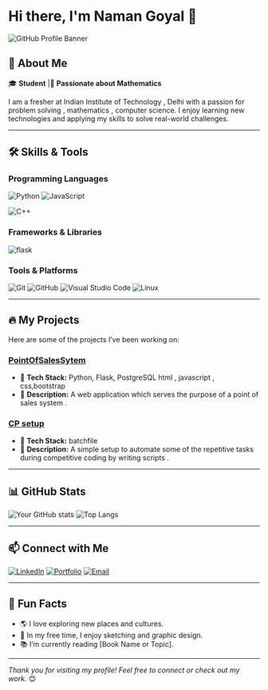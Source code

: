 # Hi there, I'm Naman Goyal 👋

![GitHub Profile Banner](https://yourbannerimageurl.com) <!-- Add a custom banner image link or comment this line if not available -->

## 🚀 About Me

🎓 **Student** |🌟 **Passionate about Mathematics**

I am a fresher at Indian Institute of Technology , Delhi  with a passion for problem solving , mathematics  , computer science. I enjoy learning new technologies and applying my skills to solve real-world challenges.

---

## 🛠️ Skills & Tools

### Programming Languages
![Python](https://img.shields.io/badge/-Python-3776AB?logo=python&logoColor=white)
![JavaScript](https://img.shields.io/badge/-JavaScript-F7DF1E?logo=javascript&logoColor=black)

![C++](https://img.shields.io/badge/-C++-00599C?logo=cplusplus&logoColor=white)

### Frameworks & Libraries

![flask](https://img.shields.io/badge/-Flask-092E20?logo=flask&logoColor=white)

### Tools & Platforms
![Git](https://img.shields.io/badge/-Git-F05032?logo=git&logoColor=white)
![GitHub](https://img.shields.io/badge/-GitHub-181717?logo=github&logoColor=white)
![Visual Studio Code](https://img.shields.io/badge/-VS_Code-007ACC?logo=visual-studio-code&logoColor=white)
![Linux](https://img.shields.io/badge/-Linux-FCC624?logo=linux&logoColor=black)

---

## 🔥 My Projects

Here are some of the projects I’ve been working on:

### [PointOfSalesSytem](https://github.com/NamanG0yal/PointOfSalesSystem)
- 🚀 **Tech Stack:** Python, Flask, PostgreSQL  html , javascript , css,bootstrap
- 📖 **Description:** A web application which serves the purpose of a point of sales system .

### [CP setup](https://github.com/NamanG0yal/CP-setup)
- 🚀 **Tech Stack:** batchfile
- 📖 **Description:** A simple setup to automate some of the repetitive tasks during competitive coding by writing scripts .


---

## 📊 GitHub Stats

![Your GitHub stats](https://github-readme-stats.vercel.app/api?username=NamanG0yal&show_icons=true&theme=radical)
![Top Langs](https://github-readme-stats.vercel.app/api/top-langs/?username=NamanG0yal&layout=compact&theme=radical)

---

## 📫 Connect with Me

[![LinkedIn](https://img.shields.io/badge/-LinkedIn-0A66C2?logo=linkedin&logoColor=white)](https://www.linkedin.com/in/namang0yal)
[![Portfolio](https://img.shields.io/badge/-Portfolio-FF5722?logo=google-chrome&logoColor=white)](https://yourportfolio.com)
[![Email](https://img.shields.io/badge/-Email-EA4335?logo=gmail&logoColor=white)](mailto:your.email@example.com)

---

## 🌱 Fun Facts

- 🌎 I love exploring new places and cultures.
- 🎨 In my free time, I enjoy sketching and graphic design.
- 📚 I’m currently reading [Book Name or Topic].

---

_Thank you for visiting my profile! Feel free to connect or check out my work._ 😊
